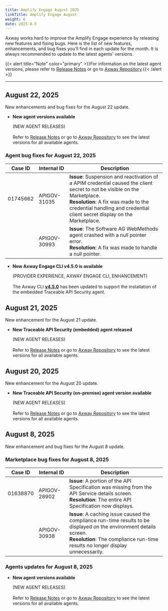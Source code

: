 ```yaml
---
title: Amplify Engage August 2025
linkTitle: Amplify Engage August
weight: 6
date: 2025-8-5
---
```

Axway works hard to improve the Amplify Engage experience by releasing new features and fixing bugs. Here is the list of new features, enhancements, and bug fixes you’ll find in each update for the month. It is always recommended to update to the latest agents' versions.

{{< alert title="Note" color="primary" >}}For information on the latest agent versions, please refer to [Release Notes](/docs/amplify_relnotes) or go to [Axway Repository](https://repository.axway.com/catalog?q=agents).{{< /alert >}}

---

## August 22, 2025

New enhancements and bug fixes for the August 22 update.

* **New agent versions available**

  (NEW AGENT RELEASES)</br>  
  Refer to [Release Notes](https://docs.axway.com/bundle/amplify-central/page/docs/amplify_relnotes/index.html) or go to [Axway Repository](https://repository.axway.com/catalog?q=agents) to see the latest versions for all available agents.

### Agent bug fixes for August 22, 2025

| Case ID | Internal ID | Description |
|-------------|--------------|---------------------------------------------------|
| 01745662 | APIGOV-31035 | **Issue**: Suspension and reactivation of a APIM credential caused the client secret to not be visible on the Marketplace. <br/>**Resolution**: A fix was made to the credential handling and credential client secret display on the Marketplace. |
|  | APIGOV-30993 | **Issue**: The Software AG WebMethods agent crashed with a null pointer error. <br/>**Resolution**: A fix was made to handle a null pointer. |

* **New Axway Engage CLI v4.5.0 is available**

  (PROVIDER EXPERIENCE, AXWAY ENGAGE CLI, ENHANCEMENT)</br>  
  The Axway CLI **[v4.5.0](https://www.npmjs.com/package/@axway/axway/v/4.5.5)** has been updated to support the installation of the embedded Traceable API Security agent.

## August 21, 2025

New enhancement for the August 21 update.

* **New Traceable API Security (embedded) agent released**

  (NEW AGENT RELEASES)</br>  
  Refer to [Release Notes](https://docs.axway.com/bundle/amplify-central/page/docs/amplify_relnotes/index.html) or go to [Axway Repository](https://repository.axway.com/catalog?q=agents) to see the latest versions for all available agents.
  
## August 20, 2025

New enhancement for the August 20 update.

* **New Traceable API Security (on-premise) agent version available**

  (NEW AGENT RELEASES)</br>  
  Refer to [Release Notes](https://docs.axway.com/bundle/amplify-central/page/docs/amplify_relnotes/index.html) or go to [Axway Repository](https://repository.axway.com/catalog?q=agents) to see the latest versions for all available agents.

## August 8, 2025

New enhancement and bug fixes for the August 8 update.

### Marketplace bug fixes for August 8, 2025

| Case ID | Internal ID | Description |
|-------------|--------------|---------------------------------------------------|
| 01638870 | APIGOV-28902 | **Issue**: A portion of the API Specification was missing from the API Service details screen. <br/>**Resolution**: The entire API Specification now displays. |
|  | APIGOV-30938 | **Issue**: A caching issue caused the compliance run-time results to be displayed on the environment details screen. <br/>**Resolution**: The compliance run-time results no longer display unnecessarily. |

### Agents updates for August 8, 2025

* **New agent versions available**

  (NEW AGENT RELEASES)</br>  
  Refer to [Release Notes](https://docs.axway.com/bundle/amplify-central/page/docs/amplify_relnotes/index.html) or go to [Axway Repository](https://repository.axway.com/catalog?q=agents) to see the latest versions for all available agents.
